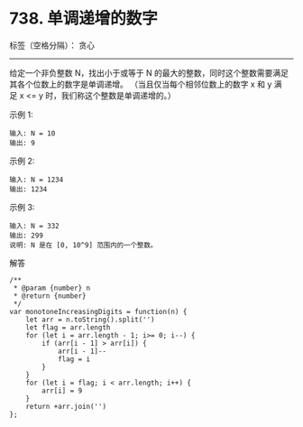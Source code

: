 ﻿# 738. 单调递增的数字

标签（空格分隔）： 贪心

---

给定一个非负整数 N，找出小于或等于 N 的最大的整数，同时这个整数需要满足其各个位数上的数字是单调递增。
（当且仅当每个相邻位数上的数字 x 和 y 满足 x <= y 时，我们称这个整数是单调递增的。）

示例 1:

    输入: N = 10
    输出: 9

示例 2:

    输入: N = 1234
    输出: 1234

示例 3:

    输入: N = 332
    输出: 299
    说明: N 是在 [0, 10^9] 范围内的一个整数。
    
解答

    /**
     * @param {number} n
     * @return {number}
     */
    var monotoneIncreasingDigits = function(n) {
        let arr = n.toString().split('')
        let flag = arr.length
        for (let i = arr.length - 1; i>= 0; i--) {
            if (arr[i - 1] > arr[i]) {
                arr[i - 1]--
                flag = i
            }
        }
        for (let i = flag; i < arr.length; i++) {
            arr[i] = 9
        }
        return +arr.join('')
    };